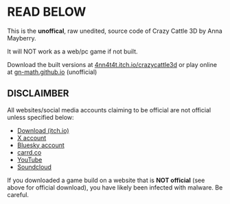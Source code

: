 # READ BELOW
This is the **unoffical**, raw unedited, source code of Crazy Cattle 3D by Anna Mayberry.

It will NOT work as a web/pc game if not built.

Download the built versions at [4nn4t4t.itch.io/crazycattle3d](https://4nn4t4t.itch.io/crazycattle3d) or play online at [gn-math.github.io](https://gn-math.github.io/?id=164) (unofficial)

## DISCLAIMBER
All websites/social media accounts claiming to be official are not official unless specified below:
- [Download (itch.io)](https://4nn4t4t.itch.io/crazycattle3d)
- [X account](https://x.com/4nn4t4t)
- [Bluesky account](https://bsky.app/profile/4nn4t4t.bsky.social)
- [carrd.co](https://4nn4t4t.carrd.co)
- [YouTube](https://www.youtube.com/@4nn4t4t)
- [Soundcloud](https://soundcloud.com/4nn4t4t)

If you downloaded a game build on a website that is **NOT official** (see above for official download), you have likely been infected with malware. Be careful.

